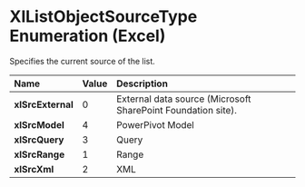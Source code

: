 
# XlListObjectSourceType Enumeration (Excel)

Specifies the current source of the list.



|**Name**|**Value**|**Description**|
|:-----|:-----|:-----|
|**xlSrcExternal**|0|External data source (Microsoft SharePoint Foundation site).|
|**xlSrcModel**|4|PowerPivot Model|
|**xlSrcQuery**|3|Query|
|**xlSrcRange**|1|Range|
|**xlSrcXml**|2|XML|
